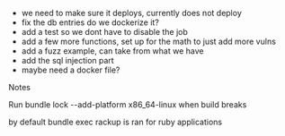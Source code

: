 - we need to make sure it deploys, currently does not deploy
- fix the db entries
do we dockerize it?
- add a test so we dont have to disable the job
- add a few more functions, set up for the math to just add more vulns
- add a fuzz example, can take from what we have
- add the sql injection part
- maybe need a docker file?

Notes

Run bundle lock --add-platform x86_64-linux when build breaks

by default bundle exec rackup is ran for ruby applications